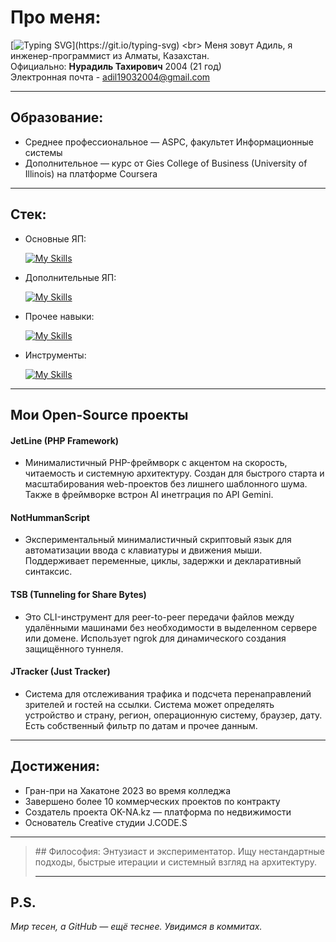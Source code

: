 # Про меня:
[![Typing SVG](https://readme-typing-svg.herokuapp.com?color=%2336BCF7&lines=Кодинг...+Кодинг...+Кодинг...)](https://git.io/typing-svg) <br>
Меня зовут Адиль, я инженер-программист из Алматы, Казахстан. <br>
Официально: __Нурадиль Тахирович__ 2004 (21 год) <br>
Электронная почта - adil19032004@gmail.com
<hr>

## Образование:
- Среднее профессиональное — ASPC, факультет Информационные системы
- Дополнительное — курс от Gies College of Business (University of Illinois) на платформе Coursera
<hr>

## Стек:
- Основные ЯП:

  [![My Skills](https://skillicons.dev/icons?i=php,js,py)](https://github.com/A01L)

- Дополнительные ЯП:

  [![My Skills](https://skillicons.dev/icons?i=java,nodejs,go,cpp,ts)](https://github.com/A01L)

- Прочее навыки:

  [![My Skills](https://skillicons.dev/icons?i=html,css,bootstrap,jquery,threejs,mysql,ubuntu,firebase,redis,aws,arduino)](https://github.com/A01L)

- Инструменты:

  [![My Skills](https://skillicons.dev/icons?i=vscode,visualstudio,github,npm,figma,obsidian,notion,blender,ai,ps,pr)](https://github.com/A01L)
<hr>

## Мои Open-Source проекты
#### JetLine (PHP Framework) 
- Минималистичный PHP-фреймворк с акцентом на скорость, читаемость и системную архитектуру. Создан для быстрого старта и масштабирования web-проектов без лишнего шаблонного шума. Также в фреймворке встрон AI инетграция по API Gemini.<br>

#### NotHummanScript 
- Экспериментальный минималистичный скриптовый язык для автоматизации ввода с клавиатуры и движения мыши. Поддерживает переменные, циклы, задержки и декларативный синтаксис.<br>

#### TSB (Tunneling for Share Bytes) 
- Это CLI-инструмент для peer-to-peer передачи файлов между удалёнными машинами без необходимости в выделенном сервере или домене. Использует ngrok для динамического создания защищённого туннеля.<br>

#### JTracker (Just Tracker) 
- Система для отслеживания трафика и подсчета перенаправлений зрителей и гостей на ссылки. Система может определять устройство и страну, регион, операционную систему, браузер, дату. Есть собственный фильтр по датам и прочее данным.
<hr>

## Достижения:
- Гран-при на Хакатоне 2023 во время колледжа
- Завершено более 10 коммерческих проектов по контракту
- Создатель проекта OK-NA.kz — платформа по недвижимости
- Основатель Creative студии J.CODE.S
<hr>

<blockquote>
## Философия:
Энтузиаст и экспериментатор. Ищу нестандартные подходы, быстрые итерации и системный взгляд на архитектуру.
<hr>
</blockquote>
  
## P.S.
_Мир тесен, а GitHub — ещё теснее. Увидимся в коммитах._
